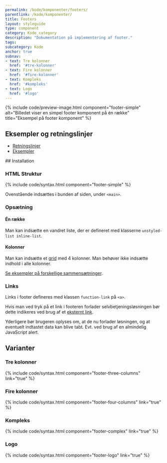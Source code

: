 ```yaml
---
permalink: /kode/komponenter/footers/
parentlink: /kode/komponenter/
title: Footers
layout: styleguide
type: component
category: Kode_category
description: "Dokumentation på implementering af footer."
tags:
subcategory: Kode
anchor: true
subnav:
- text: Tre kolonner
  href: '#tre-kolonner'
- text: Fire kolonner
  href: '#fire-kolonner'
- text: Kompleks
  href: '#kompleks'
- text: Logo
  href: '#logo'
---
```


{% include code/preview-image.html component="footer-simple" alt="Billedet viser en simpel footer komponent på én række" title="Eksempel på footer komponent" %}

## Eksempler og retningslinjer
<ul class="nobullet-list">
    <li><a href="/komponenter/footers/#retningslinjer">Retningslinjer</a></li>
    <li><a href="/komponenter/footers/">Eksempler</a></li>
</ul>
## Installation

### HTML Struktur

{% include code/syntax.html component="footer-simple" %}

Ovenstående indsættes i bunden af siden, under `<main>`.

### Opsætning

#### Én række
Man kan indsætte en vandret liste, der er defineret med klasserne `unstyled-list inline-list`.

#### Kolonner

Man kan indsætte et <a href="/design/grid/">grid</a> med 4 kolonner. Man behøver ikke indsætte indhold i alle kolonner.

<a href="/komponenter/footers/#tre-kolonner">Se eksempler på forskellige sammensætninger</a>.

### Links

Links i footer defineres med klassen `function-link` på `<a>`.

Hvis man ved tryk på et link i footeren forlader selvbetjeningsløsningen bør dette indikeres ved brug af et <a href="/design/typografi/links/#eksternt-link">eksternt link</a>.

Yderligere bør brugeren oplyses om, at de nu forlader løsningen, og at eventuelt indtastet data kan blive tabt. Evt. ved brug af en almindelig JavaScript alert.

## Varianter

### Tre kolonner

{% include code/syntax.html component="footer-three-columns" link="true" %}

### Fire kolonner
{% include code/syntax.html component="footer-four-columns" link="true" %}

### Kompleks
{% include code/syntax.html component="footer-complex" link="true" %}

### Logo
{% include code/syntax.html component="footer-logo" link="true" %}
